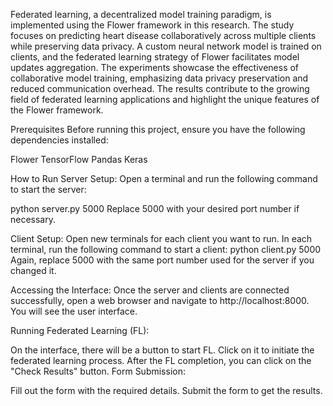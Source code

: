 Federated learning, a decentralized
model training paradigm, is implemented using the
Flower framework in this research. The study
focuses on predicting heart disease collaboratively
across multiple clients while preserving data
privacy. A custom neural network model is trained
on clients, and the federated learning strategy of
Flower facilitates model updates aggregation. The
experiments showcase the effectiveness of
collaborative model training, emphasizing data
privacy preservation and reduced communication
overhead. The results contribute to the growing
field of federated learning applications and
highlight the unique features of the Flower
framework.

Prerequisites
Before running this project, ensure you have the following dependencies installed:

Flower
TensorFlow
Pandas
Keras


How to Run
Server Setup: Open a terminal and run the following command to start the server:

python server.py 5000
Replace 5000 with your desired port number if necessary.

Client Setup: Open new terminals for each client you want to run. In each terminal, run the following command to start a client:
python client.py 5000
Again, replace 5000 with the same port number used for the server if you changed it.

Accessing the Interface: Once the server and clients are connected successfully, open a web browser and navigate to http://localhost:8000. You will see the user interface.

Running Federated Learning (FL):

On the interface, there will be a button to start FL. Click on it to initiate the federated learning process.
After the FL completion, you can click on the "Check Results" button.
Form Submission:

Fill out the form with the required details.
Submit the form to get the results.
